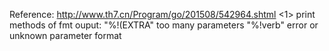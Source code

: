 Reference: http://www.th7.cn/Program/go/201508/542964.shtml
<1> print methods of fmt ouput:
	"%!(EXTRA" too many parameters
	"%!verb"	error or unknown parameter format
	